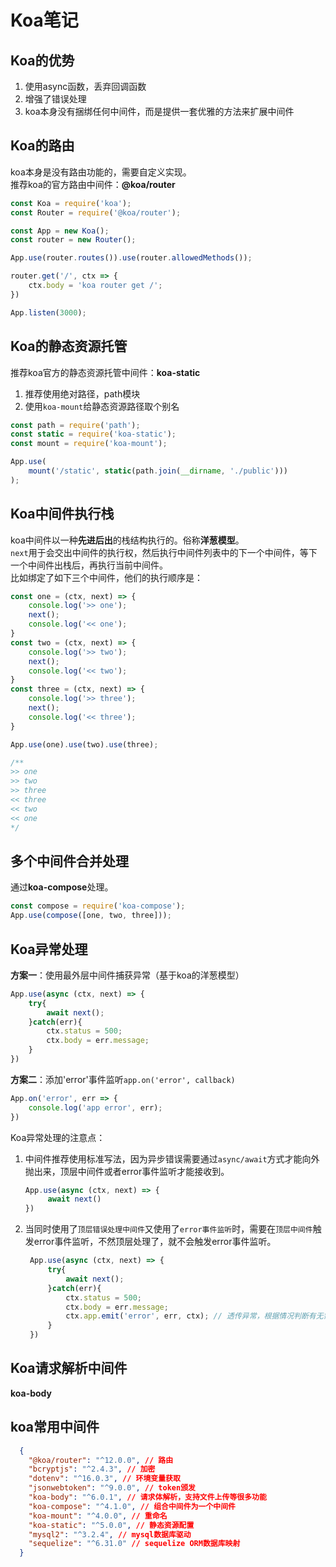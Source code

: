 # Koa笔记
## Koa的优势
1. 使用async函数，丢弃回调函数
2. 增强了错误处理
3. koa本身没有捆绑任何中间件，而是提供一套优雅的方法来扩展中间件


## Koa的路由
koa本身是没有路由功能的，需要自定义实现。    
推荐koa的官方路由中间件：**@koa/router**    
```javascript
const Koa = require('koa');
const Router = require('@koa/router');

const App = new Koa();
const router = new Router();

App.use(router.routes()).use(router.allowedMethods());

router.get('/', ctx => {
    ctx.body = 'koa router get /';
})

App.listen(3000);
```

## Koa的静态资源托管
推荐koa官方的静态资源托管中间件：**koa-static**   
1. 推荐使用绝对路径，path模块
2. 使用`koa-mount`给静态资源路径取个别名
```javascript
const path = require('path');
const static = require('koa-static');
const mount = require('koa-mount');

App.use(
    mount('/static', static(path.join(__dirname, './public')))
);
``` 

## Koa中间件执行栈
koa中间件以一种**先进后出**的栈结构执行的。俗称**洋葱模型**。    
`next`用于会交出中间件的执行权，然后执行中间件列表中的下一个中间件，等下一个中间件出栈后，再执行当前中间件。    
比如绑定了如下三个中间件，他们的执行顺序是：
```javascript
const one = (ctx, next) => {
    console.log('>> one');
    next();
    console.log('<< one');
}
const two = (ctx, next) => {
    console.log('>> two');
    next();
    console.log('<< two');
}
const three = (ctx, next) => {
    console.log('>> three');
    next();
    console.log('<< three');
}

App.use(one).use(two).use(three);

/**
>> one
>> two
>> three
<< three
<< two
<< one
*/
```

## 多个中间件合并处理
通过**koa-compose**处理。
```javascript
const compose = require('koa-compose');
App.use(compose([one, two, three]));
```

## Koa异常处理
**方案一**：使用最外层中间件捕获异常（基于koa的洋葱模型）    
```javascript
App.use(async (ctx, next) => {
    try{
        await next();
    }catch(err){
        ctx.status = 500;
        ctx.body = err.message;
    }
})
```
**方案二**：添加'error'事件监听`app.on('error', callback)`
```javascript
App.on('error', err => {
    console.log('app error', err);
})
```
Koa异常处理的注意点：    
1. 中间件推荐使用标准写法，因为异步错误需要通过`async/await`方式才能向外抛出来，顶层中间件或者error事件监听才能接收到。
   ```javascript
   App.use(async (ctx, next) => {
        await next()
   })
   ```
2. 当同时使用了`顶层错误处理中间件`又使用了`error事件监听`时，需要在`顶层中间件`触发error事件监听，不然顶层处理了，就不会触发error事件监听。
   ```javascript
    App.use(async (ctx, next) => {
        try{
            await next();
        }catch(err){
            ctx.status = 500;
            ctx.body = err.message;
            ctx.app.emit('error', err, ctx); // 透传异常，根据情况判断有无需要
        }
    })
   ```

## Koa请求解析中间件
**koa-body**

## koa常用中间件
```json
  {
    "@koa/router": "^12.0.0", // 路由
    "bcryptjs": "^2.4.3", // 加密
    "dotenv": "^16.0.3", // 环境变量获取
    "jsonwebtoken": "^9.0.0", // token颁发
    "koa-body": "^6.0.1", // 请求体解析，支持文件上传等很多功能
    "koa-compose": "^4.1.0", // 组合中间件为一个中间件
    "koa-mount": "^4.0.0", // 重命名
    "koa-static": "^5.0.0", // 静态资源配置
    "mysql2": "^3.2.4", // mysql数据库驱动
    "sequelize": "^6.31.0" // sequelize ORM数据库映射
  }
```



